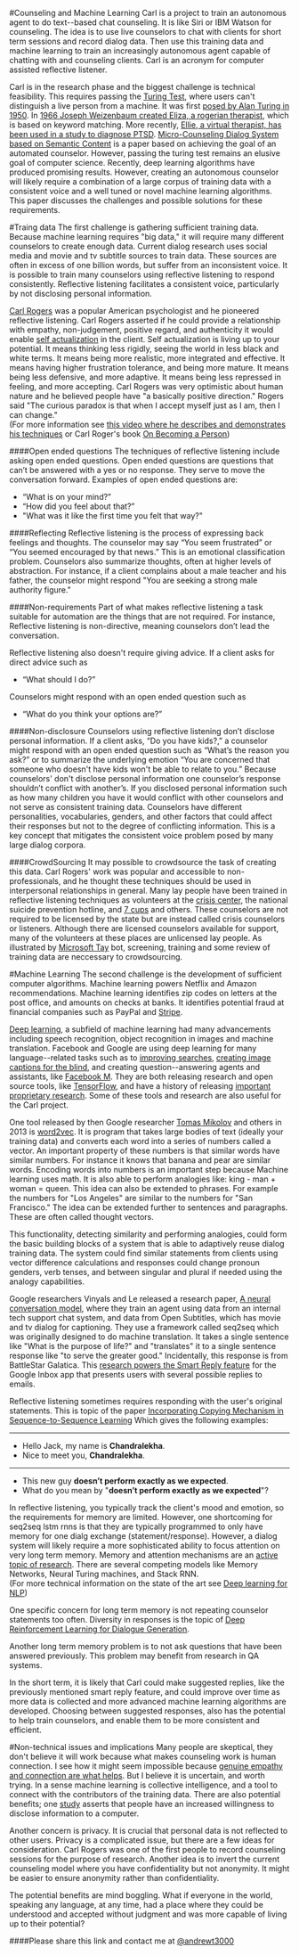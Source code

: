 #Counseling and Machine Learning
Carl is a project to train an autonomous agent to do text--based chat counseling. It is like Siri or IBM Watson for counseling.  The idea is to use live counselors to chat with clients for short term sessions and record dialog data.  Then use this training data and machine learning to train an increasingly autonomous agent capable of chatting with and counseling clients. Carl is an acronym for computer assisted reflective listener.   

Carl is in the research phase and the biggest challenge is technical feasibility.  This requires passing the [Turing Test](https://en.wikipedia.org/wiki/Turing_test), where users can't distinguish a live person from a machine.  It was first [posed by Alan Turing in 1950](http://www.loebner.net/Prizef/TuringArticle.html). In [1966  Joseph Weizenbaum created Eliza, a rogerian therapist](http://web.stanford.edu/class/linguist238/p36-weizenabaum.pdf), which is based on keyword matching. More recently, [Ellie, a virtual therapist, has been used in a study to diagnose PTSD](http://www.economist.com/news/science-and-technology/21612114-virtual-shrink-may-sometimes-be-better-real-thing-computer-will-see). [Micro-Counseling Dialog System based on Semantic Content](https://www.uni-ulm.de/fileadmin/website_uni_ulm/allgemein/2015_iwsds/iwsds2015_submission_6.pdf) is a paper based on achieving the goal of an automated counselor. However, passing the turing test remains an elusive goal of computer science. Recently, deep learning algorithms have produced promising results. However, creating an autonomous counselor will likely require a combination of a large corpus of training data with a consistent voice and a well tuned or novel machine learning algorithms. This paper discusses the challenges and possible solutions for these requirements.  

#Traing data
The first challenge is gathering sufficient training data. Because machine learning requires "big data," it will require many different counselors to create enough data. Current dialog research uses social media and movie and tv subtitle sources to train data. These sources are often in excess of one billion words, but suffer from an inconsistent voice.  It is possible to train many counselors using reflective listening to respond consistently. Reflective listening facilitates a consistent voice, particularly by not disclosing personal information.  

[Carl Rogers](https://en.wikipedia.org/wiki/Carl_Rogers) was a popular American psychologist and he pioneered reflective listening. Carl Rogers asserted if he could provide a relationship with empathy, non-judgement, positive regard, and authenticity it would enable [self actualization](https://en.wikipedia.org/wiki/Self-actualization) in the client.  Self actualization is living up to your potential.  It means thinking less rigidly, seeing the world in less black and white terms.  It means being more realistic, more integrated and effective.  It means having higher frustration tolerance, and being more mature.  It means being less defensive, and more adaptive.  It means being less repressed in feeling, and more accepting.  Carl Rogers was very optimistic about human nature and he believed people have "a basically positive direction." Rogers said "The curious paradox is that when I accept myself just as I am, then I can change."  
(For more information see [this video where he describes and demonstrates his techniques](https://youtu.be/ee1bU4XuUyg?t=184) or Carl Roger's book [On Becoming a Person](http://www.amazon.com/On-Becoming-Person-Therapists-Psychotherapy/dp/039575531X))

####Open ended questions
The techniques of reflective listening include asking open ended questions.  Open ended questions are questions that can’t be answered with a yes or no response. They serve to move the conversation forward. Examples of open ended questions are: 
- “What is on your mind?” 
- “How did you feel about that?” 
- "What was it like the first time you felt that way?"

####Reflecting
Reflective listening is the process of expressing back feelings and thoughts. The counselor may say “You seem frustrated” or “You seemed encouraged by that news.” This is an emotional classification problem. Counselors also summarize thoughts, often at higher levels of abstraction. For instance, if a client complains about a male teacher and his father, the counselor might respond "You are seeking a strong male authority figure."  

####Non-requirements
Part of what makes reflective listening a task suitable for automation are the things that are not required. For instance, Reflective listening is non-directive, meaning counselors don’t lead the conversation.  

Reflective listening also doesn't require giving advice.  If a client asks for direct advice such as 
- “What should I do?”  

Counselors might respond with an open ended question such as 
- “What do you think your options are?”


####Non-disclosure
Counselors using reflective listening don’t disclose personal information. If a client asks, “Do you have kids?,”  a counselor might respond with an open ended question such as “What’s the reason you ask?” or to summarize the underlying emotion  “You are concerned that someone who doesn't have kids won't be able to relate to you.” Because counselors' don't disclose personal information one counselor’s response shouldn’t conflict with another’s.  If you disclosed personal information such as how many children you have  it would conflict with other counselors and not serve as consistent training data. Counselors have different personalities, vocabularies, genders, and other factors that could affect their responses but not to the degree of conflicting information. This is a key concept that mitigates the consistent voice problem posed by many large dialog corpora.  

####CrowdSourcing
It may possible to crowdsource the task of creating this data. Carl Rogers' work was popular and accessible to non-professionals, and he thought these techniques should be used in  interpersonal relationships in general. Many lay people have been trained in reflective listening techniques as volunteers at the [crisis center](http://www.crisiscenterbham.com/), the national suicide prevention hotline, and [7 cups](http://www.7cups.com/) and others. These counselors are not required to be licensed by the state but are instead called crisis counselors or listeners.  Although there are licensed counselors available for support, many of the volunteers at these places are unlicensed lay people. As illustrated by [Microsoft Tay](https://en.wikipedia.org/wiki/Tay_(bot)) bot, screening, training and some review of training data are neccessary to crowdsourcing.  

#Machine Learning
The second challenge is the development of sufficient computer algorithms. Machine learning powers Netflix and Amazon recommendations. Machine learning identifies zip codes on letters at the post office, and amounts on checks at banks.  It identifies potential fraud at financial companies such as PayPal and [Stripe](https://stripe.com/blog/fraud-reporting).  

[Deep learning](https://www.cs.toronto.edu/~hinton/absps/NatureDeepReview.pdf), a subfield of machine learning had many advancements including speech recognition, object recognition in images and machine translation. Facebook and Google are using deep learning for many language--related tasks such as to [improving searches](http://searchengineland.com/faq-all-about-the-new-google-rankbrain-algorithm-234440), [creating image captions for the blind](http://www.wired.com/2015/10/facebook-artificial-intelligence-describes-photo-captions-for-blind-people/), and creating question--answering agents and assistants, like [Facebook M](https://www.facebook.com/Davemarcus/posts/10156070660595195).  They are both releasing research and open source tools, like [TensorFlow](http://www.tensorflow.org/), and have a history of releasing [important proprietary research](http://infolab.stanford.edu/~backrub/google.html). Some of these tools and research are also useful for the Carl project.  

One tool released by then Google researcher [Tomas Mikolov](https://scholar.google.com/citations?user=oBu8kMMAAAAJ&hl=en) and others in 2013 is [word2vec](https://code.google.com/p/word2vec/).  It is program that takes large bodies of text (ideally your training data) and converts each word into a series of numbers called a vector. An important property of these numbers is that similar words have similar numbers.  For instance it knows that banana and pear are similar words. Encoding words into numbers is an important step because Machine learning uses math.  It is also able to perform analogies like: king - man + woman = queen.  This idea can also be extended to phrases. For example the numbers for "Los Angeles" are similar to the numbers for "San Francisco."  The idea can be extended further to sentences and paragraphs.  These are often called thought vectors. 

This functionality, detecting similarity and performing analogies, could form the basic building blocks of a system that is able to adaptively reuse dialog training data.  The system could find similar statements from clients using vector difference calculations and responses could change pronoun genders, verb tenses, and between singular and plural if needed using the analogy capabilities.

Google researchers Vinyals and Le released a research paper, [A neural conversation model](http://arxiv.org/pdf/1506.05869v3.pdf), where they train an agent using data from an internal tech support chat system, and data from Open Subtitles, which has movie and tv dialog for captioning. They use a framework called seq2seq which was originally designed to do machine translation.  It takes a single sentence like "What is the purpose of life?" and  "translates" it to a single sentence response like "to serve the greater good." Incidentally, this response is from BattleStar Galatica.  This [research powers the Smart Reply feature](http://googleresearch.blogspot.co.uk/2015/11/computer-respond-to-this-email.html) for the Google Inbox app that presents users with several possible replies to emails.

Reflective listening sometimes requires responding with the user's original statements. This is topic of the paper [Incorporating Copying Mechanism in Sequence-to-Sequence Learning](http://arxiv.org/pdf/1603.06393v3.pdf) Which gives the following examples:

___
- Hello Jack, my name is **Chandralekha**.
- Nice to meet you, **Chandralekha**.

___
- This new guy **doesn’t perform exactly as we expected**.
- What do you mean by "**doesn’t perform exactly as we expected**"?

In reflective listening, you typically track the client's mood and emotion, so the requirements for memory are limited.  However, one shortcoming for seq2seq lstm rnns is that they are typically programmed to only have memory for one dialg exchange (statement/response). However, a dialog system will likely require a more sophisticated ability to focus attention on very long term memory.  Memory and attention mechanisms are an [active topic of research](https://research.facebook.com/pages/764602597000662/reasoning-attention-memory-ram-nips-workshop-2015/).  There are several competing models like Memory Networks, Neural Turing machines, and Stack RNN.  
(For more technical information on the state of the art see [Deep learning for NLP](https://github.com/andrewt3000/DL4NLP#deep-learning-for-nlp-resources))

One specific concern for long term memory is not repeating counselor statements too often. Diversity in responses is the topic of [Deep Reinforcement Learning for Dialogue Generation](https://arxiv.org/pdf/1606.01541v3.pdf). 

Another long term memory problem is to not ask questions that have been answered previously. This problem may benefit from research in QA systems.  

In the short term, it is likely that Carl could make suggested replies, like the previously mentioned smart reply feature, and could improve over time as more data is collected and more advanced machine learning algorithms are developed. Choosing between suggested responses,  also has the potential to help train counselors, and enable them to be more consistent and efficient.  

#Non-technical issues and implications
Many people are skeptical, they don't believe it will work because what makes counseling work is human connection. I see how it might seem impossible because  [genuine empathy and connection are what helps](https://www.youtube.com/watch?v=1Evwgu369Jw). But I believe it is uncertain, and worth trying. In a sense machine learning is collective intelligence, and a tool to connect with the contributors of the training data. There are also potential benefits; one [study](http://www.sciencedirect.com/science/article/pii/S0747563214002647) asserts that people have an increased willingness to disclose information to a computer. 

Another concern is privacy. It is crucial that personal data is not reflected to other users. Privacy is a complicated issue, but there are a few ideas for consideration.  Carl Rogers was one of the first people to record counseling sessions for the purpose of research.  Another idea is to invert the current counseling model where you have confidentiality but not anonymity.  It might be easier to ensure anonymity rather than confidentiality.      
  
The potential benefits are mind boggling.  What if everyone in the world, speaking any language, at any time, had a place where they could be understood and accepted without judgment and was more capable of living up to their potential?

####Please share this link and contact me at [@andrewt3000](https://twitter.com/andrewt3000)
  




